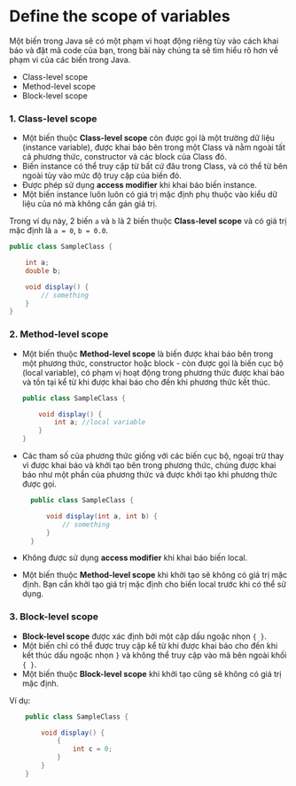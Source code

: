 # Define the scope of variables

Một biến trong Java sẽ có một phạm vi hoạt động riêng tùy vào cách khai báo và đặt mã code của bạn, trong bài này chúng ta sẽ tìm hiểu rõ hơn về phạm vi của các biến trong Java.  

  - Class-level scope
  - Method-level scope
  - Block-level scope
  
### 1. Class-level scope

- Một biến thuộc **Class-level scope** còn được gọi là một trường dữ liệu (instance variable), được khai báo bên trong một Class và nằm ngoài tất cả phương thức, constructor và các block của Class đó.
- Biến instance có thể truy cập từ bất cứ đâu trong Class, và có thể từ bên ngoài tùy vào mức độ truy cập của biến đó.
- Được phép sử dụng **access modifier** khi khai báo biến instance.
- Một biến instance luôn luôn có giá trị mặc định phụ thuộc vào kiểu dữ liệu của nó mà không cần gán giá trị.

Trong ví dụ này, 2 biến `a` và `b` là 2 biến thuộc **Class-level scope** và có giá trị mặc định là `a = 0`, `b = 0.0`.

```java
public class SampleClass {

    int a;
    double b;

    void display() {    
        // something
    }
}
```

### 2. Method-level scope

- Một biến thuộc **Method-level scope** là biến được khai báo bên trong một phương thức, constructor hoặc block - còn được gọi là biến cục bộ (local variable), có phạm vị hoạt động trong phương thức được khai báo và tồn tại kể từ khi được khai báo cho đến khi phương thức kết thúc.
  ```java
  public class SampleClass {

      void display() {
          int a; //local variable
      }
  }
  ```

- Các tham số của phương thức giống với các biến cục bộ, ngoại trừ thay vì được khai báo và khởi tạo bên trong phương thức, chúng được khai báo như một phần của phương thức và được khởi tạo khi phương thức được gọi.
  ```java
    public class SampleClass {

        void display(int a, int b) {    
            // something
        }
    }
  ```
- Không được sử dụng **access modifier** khi khai báo biến local.
- Một biến thuộc **Method-level scope** khi khởi tạo sẽ không có giá trị mặc định. Bạn cần khởi tạo giá trị mặc định cho biến local trước khi có thể sử dụng.

### 3. Block-level scope

- **Block-level scope** được xác định bởi một cặp dấu ngoặc nhọn `{ }`.
- Một biến chỉ có thể được truy cập kể từ khi được khai báo cho đến khi kết thúc dấu ngoặc nhọn `}` và không thể truy cập vào mã bên ngoài khối `{ }`.
- Một biến thuộc **Block-level scope** khi khởi tạo cũng sẽ không có giá trị mặc định.

Ví dụ:
  ```java
      public class SampleClass {

          void display() {    
              {
                  int c = 0;
              }
          }
      }
  ```
